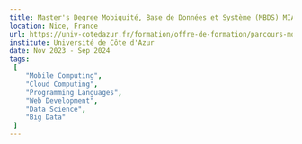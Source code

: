 ```yaml
---
title: Master's Degree Mobiquité, Base de Données et Système (MBDS) MIAGE
location: Nice, France
url: https://univ-cotedazur.fr/formation/offre-de-formation/parcours-mobiquite-big-data-et-integration-de-systemes-mbds
institute: Université de Côte d'Azur
date: Nov 2023 - Sep 2024
tags:
 [
    "Mobile Computing",
    "Cloud Computing",
    "Programming Languages",
    "Web Development",
    "Data Science",
    "Big Data"
 ]
---
```


